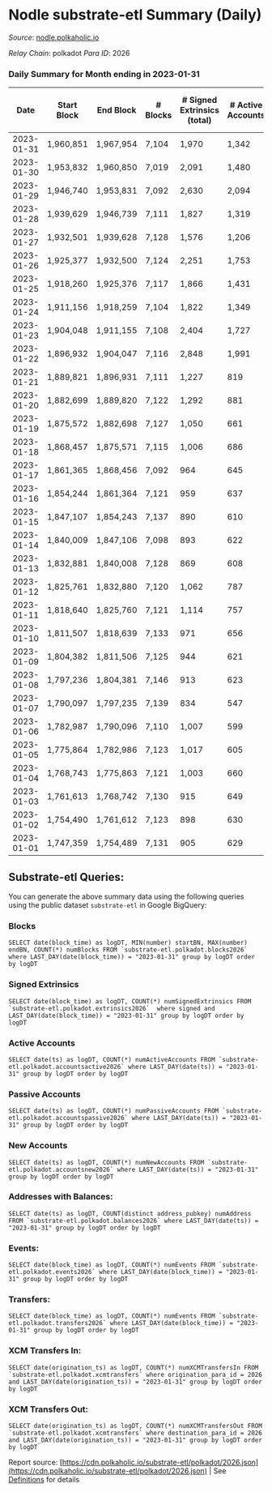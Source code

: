 # Nodle substrate-etl Summary (Daily)

_Source_: [nodle.polkaholic.io](https://nodle.polkaholic.io)

*Relay Chain*: polkadot
*Para ID*: 2026



### Daily Summary for Month ending in 2023-01-31


| Date | Start Block | End Block | # Blocks | # Signed Extrinsics (total) | # Active Accounts | # Passive | # New | # Addresses with Balances | # Events | # Transfers | # XCM Transfers In | # XCM Transfers Out | Issues | 
| ---- | ----------- | --------- | -------- | --------------------------- | ----------------- | --------- | ----- | ------------------------- | -------- | ----------- | ------------------ | ------------------- | ------ |
| 2023-01-31 | 1,960,851 | 1,967,954 | 7,104 | 1,970 | 1,342 | 28,104 | 866 | 684,937 | 134,833 | 106,205  |   |   |  |
| 2023-01-30 | 1,953,832 | 1,960,850 | 7,019 | 2,091 | 1,480 | 28,531 | 1,195 | 684,104 | 134,315 | 104,566  |   |   |  |
| 2023-01-29 | 1,946,740 | 1,953,831 | 7,092 | 2,630 | 2,094 | 27,027 | 925 | 682,943 | 131,680 | 98,916  |   |   |  |
| 2023-01-28 | 1,939,629 | 1,946,739 | 7,111 | 1,827 | 1,319 | 26,994 | 1,336 | 682,062 | 123,755 | 95,091  |   |   |  |
| 2023-01-27 | 1,932,501 | 1,939,628 | 7,128 | 1,576 | 1,206 | 28,318 | 1,227 | 680,763 | 116,105 | 89,144  |   |   |  |
| 2023-01-26 | 1,925,377 | 1,932,500 | 7,124 | 2,251 | 1,753 | 27,249 | 1,451 | 679,592 | 115,575 | 83,569  |   |   |  |
| 2023-01-25 | 1,918,260 | 1,925,376 | 7,117 | 1,866 | 1,431 | 23,966 | 1,051 | 678,214 | 104,563 | 76,066  |   |   |  |
| 2023-01-24 | 1,911,156 | 1,918,259 | 7,104 | 1,822 | 1,349 | 24,497 | 1,085 | 677,219 | 105,544 | 77,296  |   |   |  |
| 2023-01-23 | 1,904,048 | 1,911,155 | 7,108 | 2,404 | 1,727 | 25,429 | 1,509 | 676,201 | 112,717 | 79,628  |   |   |  |
| 2023-01-22 | 1,896,932 | 1,904,047 | 7,116 | 2,848 | 1,991 | 24,750 | 1,855 | 674,775 | 113,331 | 76,704  |   |   |  |
| 2023-01-21 | 1,889,821 | 1,896,931 | 7,111 | 1,227 | 819 | 23,466 | 767 | 672,948 | 96,626 | 72,800  |   |   |  |
| 2023-01-20 | 1,882,699 | 1,889,820 | 7,122 | 1,292 | 881 | 24,097 | 607 | 672,190 | 101,058 | 77,213  |   |   |  |
| 2023-01-19 | 1,875,572 | 1,882,698 | 7,127 | 1,050 | 661 | 24,645 | 589 | 671,603 | 100,560 | 78,309  |   |   |  |
| 2023-01-18 | 1,868,457 | 1,875,571 | 7,115 | 1,006 | 686 | 24,637 | 591 | 671,024 | 100,649 | 78,841  |   |   |  |
| 2023-01-17 | 1,861,365 | 1,868,456 | 7,092 | 964 | 645 | 24,728 | 538 | 670,441 | 100,405 | 79,029  |   |   |  |
| 2023-01-16 | 1,854,244 | 1,861,364 | 7,121 | 959 | 637 | 25,489 | 488 | 669,910 | 100,576 | 79,168  |   |   |  |
| 2023-01-15 | 1,847,107 | 1,854,243 | 7,137 | 890 | 610 | 24,260 | 496 | 669,428 | 95,969 | 75,082  |   |   |  |
| 2023-01-14 | 1,840,009 | 1,847,106 | 7,098 | 893 | 622 | 24,082 | 454 | 668,941 | 95,089 | 74,284  |   |   |  |
| 2023-01-13 | 1,832,881 | 1,840,008 | 7,128 | 869 | 608 | 24,832 | 542 | 668,494 | 97,203 | 76,355  |   |   |  |
| 2023-01-12 | 1,825,761 | 1,832,880 | 7,120 | 1,062 | 787 | 24,798 | 650 | 667,954 | 101,588 | 78,455  |   |   |  |
| 2023-01-11 | 1,818,640 | 1,825,760 | 7,121 | 1,114 | 757 | 24,541 | 418 | 667,310 | 101,484 | 79,141  |   |   |  |
| 2023-01-10 | 1,811,507 | 1,818,639 | 7,133 | 971 | 656 | 24,658 | 403 | 666,895 | 99,813 | 78,541  |   |   |  |
| 2023-01-09 | 1,804,382 | 1,811,506 | 7,125 | 944 | 621 | 25,237 | 378 | 666,501 | 97,568 | 76,217  |   |   |  |
| 2023-01-08 | 1,797,236 | 1,804,381 | 7,146 | 913 | 623 | 23,995 | 475 | 666,129 | 94,572 | 73,322  |   |   |  |
| 2023-01-07 | 1,790,097 | 1,797,235 | 7,139 | 834 | 547 | 23,634 | 416 | 665,660 | 94,554 | 73,964  |   |   |  |
| 2023-01-06 | 1,782,987 | 1,790,096 | 7,110 | 1,007 | 599 | 24,264 | 496 | 665,247 | 97,435 | 75,604  |   |   |  |
| 2023-01-05 | 1,775,864 | 1,782,986 | 7,123 | 1,017 | 605 | 24,146 | 493 | 664,755 | 95,891 | 74,018  |   |   |  |
| 2023-01-04 | 1,768,743 | 1,775,863 | 7,121 | 1,003 | 660 | 24,095 | 447 | 664,266 | 97,465 | 75,686  |   |   |  |
| 2023-01-03 | 1,761,613 | 1,768,742 | 7,130 | 915 | 649 | 23,717 | 418 | 663,825 | 95,759 | 74,757  |   |   |  |
| 2023-01-02 | 1,754,490 | 1,761,612 | 7,123 | 898 | 630 | 23,666 | 429 | 663,408 | 92,283 | 71,389  |   |   |  |
| 2023-01-01 | 1,747,359 | 1,754,489 | 7,131 | 905 | 629 | 22,326 | 377 | 662,984 | 89,229 | 68,318  |   |   |  |

## Substrate-etl Queries:
You can generate the above summary data using the following queries using the public dataset `substrate-etl` in Google BigQuery:


### Blocks
```
SELECT date(block_time) as logDT, MIN(number) startBN, MAX(number) endBN, COUNT(*) numBlocks FROM `substrate-etl.polkadot.blocks2026`  where LAST_DAY(date(block_time)) = "2023-01-31" group by logDT order by logDT
```


### Signed Extrinsics
```
SELECT date(block_time) as logDT, COUNT(*) numSignedExtrinsics FROM `substrate-etl.polkadot.extrinsics2026`  where signed and LAST_DAY(date(block_time)) = "2023-01-31" group by logDT order by logDT
```


### Active Accounts
```
SELECT date(ts) as logDT, COUNT(*) numActiveAccounts FROM `substrate-etl.polkadot.accountsactive2026` where LAST_DAY(date(ts)) = "2023-01-31" group by logDT order by logDT
```


### Passive Accounts
```
SELECT date(ts) as logDT, COUNT(*) numPassiveAccounts FROM `substrate-etl.polkadot.accountspassive2026` where LAST_DAY(date(ts)) = "2023-01-31" group by logDT order by logDT
```


### New Accounts
```
SELECT date(ts) as logDT, COUNT(*) numNewAccounts FROM `substrate-etl.polkadot.accountsnew2026` where LAST_DAY(date(ts)) = "2023-01-31" group by logDT order by logDT
```


### Addresses with Balances:
```
SELECT date(ts) as logDT, COUNT(distinct address_pubkey) numAddress FROM `substrate-etl.polkadot.balances2026` where LAST_DAY(date(ts)) = "2023-01-31" group by logDT order by logDT
```


### Events:
```
SELECT date(block_time) as logDT, COUNT(*) numEvents FROM `substrate-etl.polkadot.events2026` where LAST_DAY(date(block_time)) = "2023-01-31" group by logDT order by logDT
```


### Transfers:
```
SELECT date(block_time) as logDT, COUNT(*) numEvents FROM `substrate-etl.polkadot.transfers2026` where LAST_DAY(date(block_time)) = "2023-01-31" group by logDT order by logDT
```


### XCM Transfers In:
```
SELECT date(origination_ts) as logDT, COUNT(*) numXCMTransfersIn FROM `substrate-etl.polkadot.xcmtransfers` where origination_para_id = 2026 and LAST_DAY(date(origination_ts)) = "2023-01-31" group by logDT order by logDT
```


### XCM Transfers Out:
```
SELECT date(origination_ts) as logDT, COUNT(*) numXCMTransfersOut FROM `substrate-etl.polkadot.xcmtransfers` where destination_para_id = 2026 and LAST_DAY(date(origination_ts)) = "2023-01-31" group by logDT order by logDT
```



Report source: [https://cdn.polkaholic.io/substrate-etl/polkadot/2026.json](https://cdn.polkaholic.io/substrate-etl/polkadot/2026.json) | See [Definitions](/DEFINITIONS.md) for details
